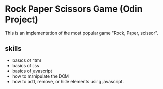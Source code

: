 # Rock Paper Scissors Game (Odin Project)

This is an implementation of the most popular game "Rock, Paper, scissor".

## skills
- basics of html
- basics of css
- basics of javascript
- how to manipulate the DOM
- how to add, remove, or hide elements using javascript.